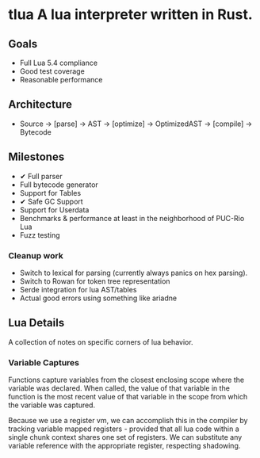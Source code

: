 # tlua A lua interpreter written in Rust.

## Goals
- Full Lua 5.4 compliance
- Good test coverage
- Reasonable performance

## Architecture
- Source -> [parse] -> AST -> [optimize] -> OptimizedAST -> [compile] -> Bytecode

## Milestones
- ✔ Full parser
- Full bytecode generator
- Support for Tables
- ✔ Safe GC Support
- Support for Userdata
- Benchmarks & performance at least in the neighborhood of PUC-Rio Lua
- Fuzz testing

### Cleanup work
- Switch to lexical for parsing (currently always panics on hex parsing).
- Switch to Rowan for token tree representation 
- Serde integration for lua AST/tables
- Actual good errors using something like ariadne

## Lua Details
A collection of notes on specific corners of lua behavior.

### Variable Captures

Functions capture variables from the closest enclosing scope where the variable was declared.
When called, the value of that variable in the function is the most recent value of that variable
in the scope from which the variable was captured.

Because we use a register vm, we can accomplish this in the compiler by tracking variable mapped
registers - provided that all lua code within a single chunk context shares one set of registers.
We can substitute any variable reference with the appropriate register, respecting shadowing.